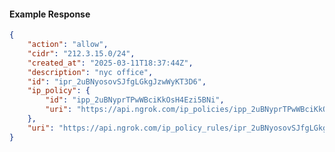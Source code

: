 <!-- Code generated for API Clients. DO NOT EDIT. -->

#### Example Response

```json
{
	"action": "allow",
	"cidr": "212.3.15.0/24",
	"created_at": "2025-03-11T18:37:44Z",
	"description": "nyc office",
	"id": "ipr_2uBNyosovSJfgLGkgJzwWyKT3D6",
	"ip_policy": {
		"id": "ipp_2uBNyprTPwWBciKkOsH4Ezi5BNi",
		"uri": "https://api.ngrok.com/ip_policies/ipp_2uBNyprTPwWBciKkOsH4Ezi5BNi"
	},
	"uri": "https://api.ngrok.com/ip_policy_rules/ipr_2uBNyosovSJfgLGkgJzwWyKT3D6"
}
```
